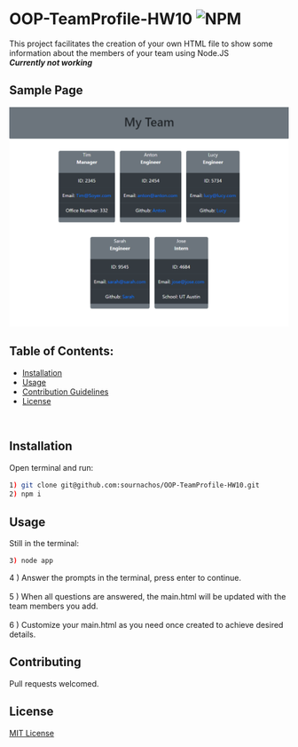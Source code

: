 # OOP-TeamProfile-HW10 ![NPM](https://img.shields.io/npm/l/inquirer?style=plastic)
  This project facilitates the creation of your own HTML file to show some information about the members of your team using Node.JS <br> ***Currently not working***
  <br>
## Sample Page<br>
![Caption](img\demo.PNG)

 ## Table of Contents:
 * [Installation](#installation)
 * [Usage](#usage)
 * [Contribution Guidelines](#contributing)
 * [License](#license)
<br>

## Installation
Open terminal and run:<br>
```bash
1) git clone git@github.com:sournachos/OOP-TeamProfile-HW10.git
2) npm i 
``` 
## Usage
Still in the terminal:
```bash
3) node app
``` 
4 ) Answer the prompts in the terminal, press enter to continue.<br><br>
5 ) When all questions are answered, the main.html will be updated with the team members you add. <br><br>
6 ) Customize your main.html as you need once created to achieve desired details.
<br>

## Contributing
Pull requests welcomed.

## License
[MIT License](https://opensource.org/licenses/MIT)
